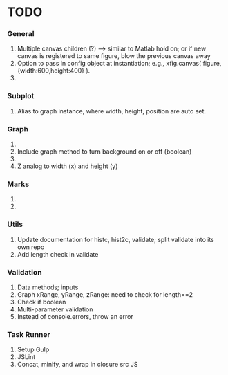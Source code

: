 TODO
====

### General

1.	Multiple canvas children (?) --> similar to Matlab hold on; or if new canvas is registered to same figure, blow the previous canvas away
2. 	Option to pass in config object at instantiation; e.g., xfig.canvas( figure, {width:600,height:400} ).
3. 	


### Subplot

1. 	Alias to graph instance, where width, height, position are auto set.


### Graph

1. 	
2. 	Include graph method to turn background on or off (boolean)
3. 	
4. 	Z analog to width (x) and height (y)

### Marks

1. 	
2. 	

### Utils

1. 	Update documentation for histc, hist2c, validate; split validate into its own repo
2. 	Add length check in validate


### Validation

1. 	Data methods; inputs
2. 	Graph xRange, yRange, zRange: need to check for length==2
3. 	Check if boolean
4. 	Multi-parameter validation
5. 	Instead of console.errors, throw an error


### Task Runner

1. 	Setup Gulp
2. 	JSLint
3. 	Concat, minify, and wrap in closure src JS

